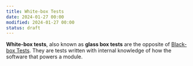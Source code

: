 ```yaml
---
title: White-box Tests
date: 2024-01-27 00:00
modified: 2024-01-27 00:00
status: draft
---
```


**White-box tests**, also known as **glass box tests** are the opposite of [Black-box Tests](black-box-tests.md). They are tests written with internal knowledge of how the software that powers a module.
